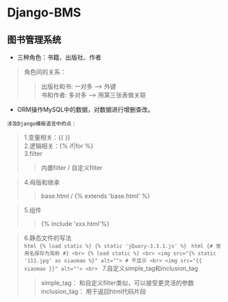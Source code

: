 # Django-BMS
## 图书管理系统

* 三种角色：书籍、出版社、作者 <br>
>角色间的关系： <br>
>>出版社和书: 一对多    --> 外键 <br>
>>书和作者:   多对多    --> 用第三张表做关联 <br>
		
* ORM操作MySQL中的数据，对数据进行增删查改。 <br>

`涉及Django模板语言中的点：` <br>
>1.变量相关：{{ }} <br>
>2.逻辑相关：{% if|for %} <br>
>3.filter
>>内置filter / 自定义filter <br>

>4.母版和继承 <br>
>>base.html / {% extends 'base.html' %} <br>

>5.组件 <br>
>>{% include 'xxx.html'%} <br>

>6.静态文件的写法 <br>
	```html
		{% load static %}
		{% static 'jQuery-3.3.1.js' %}
		```
		```html
		{# 常用名保存为简称 #} <br>
		{% load static %} <br>
		<img src="{% static '111.jpg' as xiaomao %}" alt=""> # 不显示 <br>
		<img src="{{ xiaomao }}" alt=""> <br>
		```
>7.自定义simple_tag和inclusion_tag  <br>
>>simple_tag： 和自定义filter类似，可以接受更灵活的参数 <br>
>>inclusion_tag： 用于返回html代码片段 <br>
